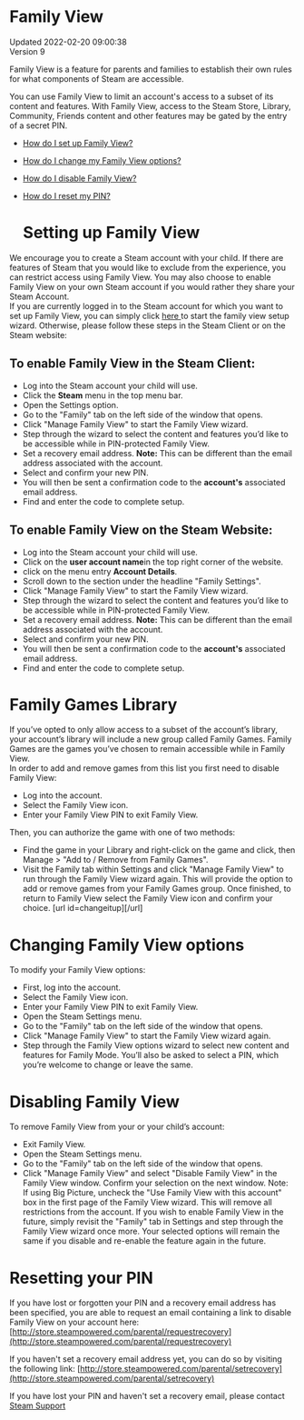 # Family View
Updated 2022-02-20 09:00:38  
Version 9  

Family View is a feature for parents and families to establish their own rules for what components of Steam are accessible.  
  
You can use Family View to limit an account's access to a subset of its content and features. With Family View, access to the Steam Store, Library, Community, Friends content and other features may be gated by the entry of a secret PIN.  
  
* [How do I set up Family View?](#setitup)
* [How do I change my Family View options?](#changeitup)
* [How do I disable Family View?](#disableit)
* [How do I reset my PIN?](#forgotpin)
  
  # Setting up Family View
We encourage you to create a Steam account with your child. If there are features of Steam that you would like to exclude from the experience, you can restrict access using Family View. You may also choose to enable Family View on your own Steam account if you would rather they share your Steam Account.   
If you are currently logged in to the Steam account for which you want to set up Family View, you can simply click [here ](https://store.steampowered.com/parental/set)to start the family view setup wizard. Otherwise, please follow these steps in the Steam Client or on the Steam website:   
  
## To enable Family View in the Steam Client:
  
* Log into the Steam account your child will use.
* Click the **Steam** menu in the top menu bar.
* Open the Settings option.
* Go to the "Family" tab on the left side of the window that opens.
* Click "Manage Family View" to start the Family View wizard.
* Step through the wizard to select the content and features you’d like to be accessible while in PIN-protected Family View.
* Set a recovery email address. **Note:** This can be different than the email address associated with the account.
* Select and confirm your new PIN.
* You will then be sent a confirmation code to the **account's** associated email address.
* Find and enter the code to complete setup.
    
  
## To enable Family View on the Steam Website:
  
* Log into the Steam account your child will use.
* Click on the **user account name**in the top right corner of the website.
* click on the menu entry **Account Details**.
* Scroll down to the section under the headline "Family Settings".
* Click "Manage Family View" to start the Family View wizard.
* Step through the wizard to select the content and features you’d like to be accessible while in PIN-protected Family View.
* Set a recovery email address. **Note:** This can be different than the email address associated with the account.
* Select and confirm your new PIN.
* You will then be sent a confirmation code to the **account's** associated email address.
* Find and enter the code to complete setup.
    
  
# Family Games Library
If you’ve opted to only allow access to a subset of the account’s library, your account’s library will include a new group called Family Games. Family Games are the games you’ve chosen to remain accessible while in Family View.  
In order to add and remove games from this list you first need to disable Family View:  
* Log into the account.
* Select the Family View icon.
* Enter your Family View PIN to exit Family View.
  
Then, you can authorize the game with one of two methods:  
* Find the game in your Library and right-click on the game and click, then Manage > "Add to / Remove from Family Games".
* Visit the Family tab within Settings and click "Manage Family View" to run through the Family View wizard again. This will provide the option to add or remove games from your Family Games group. Once finished, to return to Family View select the Family View icon and confirm your choice.
 [url id=changeitup][/url]   
# Changing Family View options
To modify your Family View options:  
* First, log into the account.
* Select the Family View icon.
* Enter your Family View PIN to exit Family View.
* Open the Steam Settings menu.
* Go to the "Family" tab on the left side of the window that opens.
* Click "Manage Family View" to start the Family View wizard again.
* Step through the Family View options wizard to select new content and features for Family Mode. You’ll also be asked to select a PIN, which you’re welcome to change or leave the same.
    
    
# Disabling Family View
To remove Family View from your or your child’s account:  
* Exit Family View.
* Open the Steam Settings menu.
* Go to the "Family" tab on the left side of the window that opens.
* Click "Manage Family View" and select "Disable Family View" in the Family View window. Confirm your selection on the next window. Note: If using Big Picture, uncheck the "Use Family View with this account" box in the first page of the Family View wizard.
 This will remove all restrictions from the account. If you wish to enable Family View in the future, simply revisit the "Family" tab in Settings and step through the Family View wizard once more. Your selected options will remain the same if you disable and re-enable the feature again in the future.  
  
    
# Resetting your PIN
If you have lost or forgotten your PIN and a recovery email address has been specified, you are able to request an email containing a link to disable Family View on your account here: [http://store.steampowered.com/parental/requestrecovery](http://store.steampowered.com/parental/requestrecovery)  
  
If you haven't set a recovery email address yet, you can do so by visiting the following link: [http://store.steampowered.com/parental/setrecovery](http://store.steampowered.com/parental/setrecovery)  
  
If you have lost your PIN and haven't set a recovery email, please contact [Steam Support](https://help.steampowered.com/en/faqs/view/6F69-0324-B2DB-6E7E)